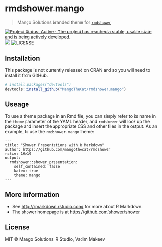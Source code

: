 # rmdshower.mango

> Mango Solutions branded theme for [`rmdshower`](https://github.com/MangoTheCat/rmdshower)

[![Project Status: Active - The project has reached a stable, usable state and is being actively developed.](http://www.repostatus.org/badges/latest/active.svg)](http://www.repostatus.org/#active) [![](https://www.r-pkg.org/badges/version/rmdshower.mango)](https://www.r-pkg.org/badges/version/rmdshower.mango) ![LICENSE](https://img.shields.io/badge/LICENSE-MIT-blue.svg)

## Installation

This package is not currently released on CRAN and so you will need to install it from GitHub.

```r
# install.packages("devtools")
devtools::install_github("MangoTheCat/rmdshower.mango")
```

## Useage

To use a theme package in an Rmd file, you can simply refer to its name in the `theme` parameter of the YAML header, and `rmdshower` will look up the package and insert the appropriate CSS and other files in the output. As an example, to use the `rmdshower.mango` theme:

```
---
title: "Shower Presentations with R Markdown"
author: https://github.com/mangothecat/rmdshower
ratio: 16x10
output:
  rmdshower::shower_presentation:
    self_contained: false
    katex: true
    theme: mango
---
```

## More information

* See http://rmarkdown.rstudio.com/ for more about R Markdown.
* The shower homepage is at https://github.com/shower/shower

## License

MIT © Mango Solutions, R Studio, Vadim Makeev
